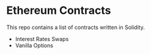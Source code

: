 # Ethereum Contracts

This repo contains a list of contracts written in Solidity. 

- Interest Rates Swaps
- Vanilla Options
